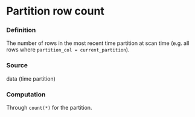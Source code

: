 # Partition row count

### Definition

The number of rows in the most recent time partition at scan time (e.g. all rows where `partition_col = current_partition`).

### Source

data (time partition)

### Computation

Through `count(*)` for the partition.
